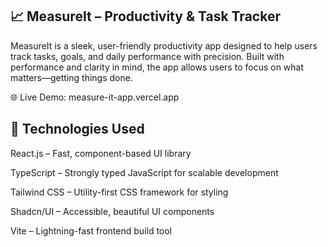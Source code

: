 📈 MeasureIt – Productivity & Task Tracker
-------------------------------------
MeasureIt is a sleek, user-friendly productivity app designed to help users track tasks, goals, and daily performance with precision. Built with performance and clarity in mind, the app allows users to focus on what matters—getting things done.

🌐 Live Demo: measure-it-app.vercel.app

🚀 Technologies Used
-------------------------
React.js – Fast, component-based UI library

TypeScript – Strongly typed JavaScript for scalable development

Tailwind CSS – Utility-first CSS framework for styling

Shadcn/UI – Accessible, beautiful UI components

Vite – Lightning-fast frontend build tool
